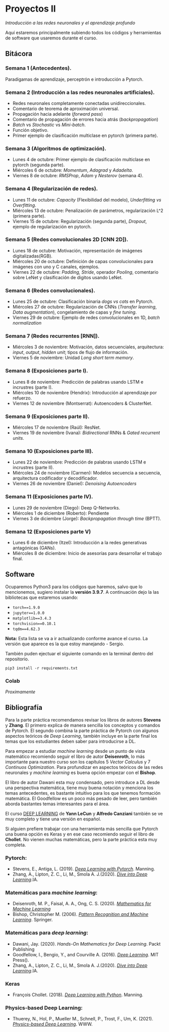 # Proyectos II
*Introducción a las redes neuronales y el aprendizaje profundo*

Aquí estaremos principalmente subiendo todos los códigos y herramientas de software que usaremos durante el curso.

## Bitácora

### Semana 1 (Antecedentes).
Paradigamas de aprendizaje, perceptrón e introducción a Pytorch.
### Semana 2 (Introducción a las redes neuronales artificiales). 
  * Redes neuronales completamente conectadas unidireccionales.
  * Comentario de teorema de aproximación universal.
  * Propagación hacia adelante (*forward pass*)
  * Comentario de propagación de errores hacia atrás (*backpropagation*)
  * *Batch* vs *Stochastic* vs *Mini-batch*.
  * Función objetivo.
  * Primer ejemplo de clasificación multiclase en pytorch (primera parte).
### Semana 3 (Algoritmos de optimización).
  * Lunes 4 de octubre: Primer ejemplo de clasificación multiclase en pytorch (segunda parte).
  * Miércoles 6 de octubre: *Momentum*, *Adagrad* y *Adadelta*.
  * Viernes 8 de octubre: *RMSProp*, *Adam* y *Nesterov* (semana 4).
### Semana 4 (Regularización de redes).
  * Lunes 11 de octubre: *Capacity* (Flexibilidad del modelo), *Underfitting vs Overfitting*.
  * Miércoles 13 de octubre: Penalización de parámetros, regularización L^2 (primera parte).
  * Viernes 15 de octubre: Regularización (segunda parte), *Dropout*, ejemplo de regularización en pytorch.
### Semana 5 (Redes convolucionales 2D [CNN 2D]).
  * Lunes 18 de octubre: Motivación, representación de imágenes digitalizadas(RGB).  
  * Miércoles 20 de octubre: Definición de capas convolucionales para imágenes con uno y C canales, ejemplos.
  * Viernes 22 de octubre: *Padding, Stride*, operador *Pooling*, comentario sobre LeNet y clasificación de digitos usando LeNet.
### Semana 6 (Redes convolucionales).
  * Lunes 25 de octubre: Clasificación binaria *dogs vs cats* en Pytorch.
  * Miércoles 27 de octubre: Regularización de CNNs (*Transfer learning*, *Data augmentation*), congelamiento de capas y *fine tuning*.
  * Viernes 29 de octubre: Ejemplo de redes convolucionales en 1D, *batch normalization*
### Semana 7 (Redes recurrentes [RNN]).
  * Miércoles 3 de noviembre: Motivación, datos secuenciales, arquitectura: *input*, *output*, *hidden unit*; tipos de flujo de información.
  * Viernes 5 de noviembre: Unidad *Long short term memory*. 
### Semana 8 (Exposiciones parte I).
  * Lunes 8 de noviembre: Predicción de palabras usando LSTM e incrustres (parte I).
  * Miércoles 10 de noviembre (Hendrix): Introducción al aprendizaje por refuerzo.
  * Viernes 12 de noviembre (Montserrat): Autoencoders & ClusterNet.
### Semana 9 (Exposiciones parte II).
  * Miércoles 17 de noviembre (Raúl): ResNet.
  * Viernes 19 de noviembre (Ivana): *Bidirectional* RNNs & *Gated recurrent units*. 
### Semana 10 (Exposiciones parte III).
  * Lunes 22 de noviembre: Predicción de palabras usando LSTM e incrustres (parte II).
  * Miércoles 24 de noviembre (Carmen): Modelos secuencia a secuencia, arquitectura
codificador y decodificador.
  * Viernes 26 de noviembre (Daniel): *Denoising Autoencoders*
### Semana 11 (Exposiciones parte IV).
  * Lunes 29 de noviembre (Diego): Deep Q-Networks.
  * Miércoles 1 de diciembre (Roberto): Pendiente
  * Viernes 3 de diciembre (Jorge): *Backpropagation through time* (BPTT).
### Semana 12 (Exposiciones parte V)
  * Lunes 6 de diciembre (Itzel): Introducción a la redes generativas antagónicas (GANs).
  * Miércoles 8 de diciembre: Inicio de asesorías para desarrollar el trabajo final.
  
## Software
Ocuparemos Python3 para los códigos que haremos, salvo que lo mencionemos, sugiero instalar la **versión 3.9.7**. A continuación dejo la las bibliotecas que estaremos usando:

* ``torch==1.9.0``
* ``jupyter==1.0.0``
* ``matplotlib==3.4.3``
* ``torchvision==0.10.1``
* ``tqdm==4.62.3``

**Nota:** Esta lista se va a ir actualizando conforme avance el curso. La versión que aparece es la que estoy manejando - Sergio.

También puden ejectuar el siguiente comando en la terminal dentro del repositorio.

``pip3 install -r requirements.txt``

### Colab 
*Proximamente*

## Bibliografía

Para la parte práctica recomendamos revisar los libros de autores **Stevens** y **Zhang**. El primero explica de manera sencilla los conceptos y comandos de Pytorch. El segundo combina la parte práctica de Pytorch con algunos aspectos teóricos de *Deep Learning*, también incluye en la parte final los temas que los estudiantes deben saber para introducirse a DL. 

Para empezar a estudiar *machine learning* desde un punto de vista matemático recomiendo seguir el libro de autor **Deisenroth**, lo más importante para nuestro curso son los capítulos 5 *Vector Calculus* y 7 *Continuos Optimization*. Para profundizar en aspectos teóricos de las redes neuronales y *machine learning* es buena opción empezar con el **Bishop**.

El libro de autor Dawani esta muy condensado, pero introduce a DL desde una perspectiva matemática, tiene muy buena notación y menciona los temas antecedentes, es bastante intuitivo para los que tenemos formación matemática. El Goodfellow es un poco más pesado de leer, pero también aborda bastantes temas interesantes para el área.

El curso [DEEP LEARNING](https://atcold.github.io/pytorch-Deep-Learning/) de **Yann LeCun** y **Alfredo Canziani** también se ve muy completo y tiene una versión en español.

Si alguien prefiere trabajar con una herramienta más sencilla que Pytorch una buena opción es Keras y en ese caso recomiendo seguir el libro de **Chollet**. No vienen muchas matemáticas, pero la parte práctica esta muy completa.

### Pytorch:
* Stevens, E., Antiga, L. (2019). [*Deep Learning with Pytorch*](https://pytorch.org/assets/deep-learning/Deep-Learning-with-PyTorch.pdf). Manning.
* Zhang, A., Lipton, Z. C., Li, M., Smola A. J.(2020). [*Dive into Deep Learning*](https://d2l.ai).IA.

### Matemáticas para *machine learning*:
* Deisenroth, M. P., Faisal, A. A., Ong, C. S. (2020). [*Mathematics for Machine Learning*](https://mml-book.github.io/book/mml-book.pdf)
* Bishop, Christopher M. (2006). [*Pattern Recognition and Machine Learning*](http://users.isr.ist.utl.pt/~wurmd/Livros/school/Bishop%20-%20Pattern%20Recognition%20And%20Machine%20Learning%20-%20Springer%20%202006.pdf). Springer.

### Matemáticas para *deep learning*:
* Dawani, Jay. (2020). *Hands-On Mathematics for Deep Learning*. Packt Publishing
* Goodfellow, I., Bengio, Y., and Courville A. (2016). [*Deep Learning*](https://www.deeplearningbook.org). MIT Press().
* Zhang, A., Lipton, Z. C., Li, M., Smola A. J.(2020). [*Dive into Deep Learning*](https://d2l.ai).IA.

### Keras
* François Chollet. (2018). [*Deep Learning with Python*](https://tanthiamhuat.files.wordpress.com/2018/03/deeplearningwithpython.pdf). Manning.

### Physics-based Deep Learning:
* Thuerey, N., Hol, P., Mueller M., Schnell, P., Trost, F., Um, K. (2021). [*Physics-based Deep Learning*](https://physicsbaseddeeplearning.org). WWW.


